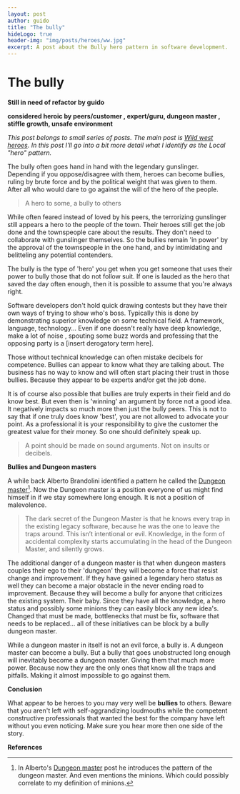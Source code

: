 ```yaml
---
layout: post
author: guido
title: "The bully"
hideLogo: true
header-img: "img/posts/heroes/ww.jpg"
excerpt: A post about the Bully hero pattern in software development.
---
```

# The bully

**Still in need of refactor by guido**

__considered heroic by peers/customer , expert/guru, dungeon master , stiffle growth, unsafe environment__

*This post belongs to small series of posts. The main post is [Wild west heroes](/20/05/2018/Heroes/). In this post I'll go into a bit more detail what I identify as the Local "hero" pattern.*

The bully often goes hand in hand with the legendary gunslinger. Depending if you oppose/disagree with them, heroes can become bullies, ruling by brute force and by the political weight that was given to them. After all who would dare to go against the will of the hero of the people.

> A hero to some, a bully to others

While often feared instead of loved by his peers, the terrorizing gunslinger still appears a hero to the people of the town. Their heroes still get the job done and the townspeople care about the results. They don't need to collaborate with gunslinger themselves. So the bullies remain 'in power' by the approval of the townspeople in the one hand, and by intimidating and belitteling any potential contenders.


The bully is the type of 'hero' you get when you get someone that uses their power to bully those that do not follow suit. If one is lauded as the hero that saved the day often enough, then it is possible to assume that you're always right.

Software developers don't hold quick drawing contests but they have their own ways of trying to show who's boss. Typically this is done by demonstrating superior knowledge on some technical field. A framework, language, technology... Even if one doesn't really have deep knowledge, make a lot of noise , spouting some buzz words and professing that the opposing party is a \[insert derogatory term here\].

Those without technical knowledge can often mistake decibels for competence. Bullies can appear to know what they are talking about. The business has no way to know and will often start placing their trust in those bullies. Because they appear to be experts and/or get the job done. 

It is of course also possible that bullies are truly experts in their field and do know best. But even then is 'winning' an argument by force not a good idea. It negatively impacts so much more then just the bully peers. This is not to say that if one truly does know 'best', you are not allowed to advocate your point. As a professional it is your responsibility to give the customer the greatest value for their money. So one should definitely speak up.

>A point should be made on sound arguments. Not on insults or decibels.

**Bullies and Dungeon masters**

A while back Alberto Brandolini identified a pattern he called the [Dungeon master](https://medium.com/@ziobrando/the-rise-and-fall-of-the-dungeon-master-c2d511eed12f)[^dungeon]. Now the Dungeon master is a position everyone of us might find himself in if we stay somewhere long enough. It is not a position of malevolence. 
 
> The dark secret of the Dungeon Master is that he knows every trap in the existing legacy software, because he was the one to leave the traps around. This isn’t intentional or evil. Knowledge, in the form of accidental complexity starts accumulating in the head of the Dungeon Master, and silently grows.

The additional danger of a dungeon master is that when dungeon masters couples their ego to their 'dungeon' they will become a force that resist change and improvement. If they have gained a legendary hero status as well they can become a major obstacle in the never ending road to improvement. Because they will become a bully for anyone that criticizes the existing system. Their baby. Since they have all the knowledge, a hero status and possibly some minions they can easily block any new idea's. Changed that must be made, bottlenecks that must be fix, software that needs to be replaced... all of these initiatives can be block by a bully dungeon master.

While a dungeon master in itself is not an evil force, a bully is. A dungeon master can become a bully. But a bully that goes unobstructed long enough will inevitably become a dungeon master. Giving them that much more power. Because now they are the only ones that know all the traps and pitfalls. Making it almost impossible to go against them.
  

**Conclusion**

What appear to be heroes to you may very well be **bullies** to others. Beware that you aren't left with self-aggrandizing loudmouths while the competent constructive professionals that wanted the best for the company have left without you even noticing. Make sure you hear more then one side of the story. 


**References**

[^dungeon]: In Alberto's [Dungeon master](https://medium.com/@ziobrando/the-rise-and-fall-of-the-dungeon-master-c2d511eed12f) post he introduces the pattern of the dungeon master. And even mentions the minions. Which could possibly correlate to my definition of minions.




